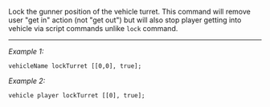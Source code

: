 Lock the gunner position of the vehicle turret.
This command will remove user "get in" action (not "get out") but will also stop player getting into vehicle via script commands unlike `lock` command.


---
*Example 1:*
```sqf
vehicleName lockTurret [[0,0], true];
```

*Example 2:*
```sqf
vehicle player lockTurret [[0], true];
```